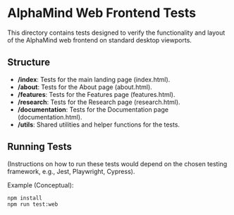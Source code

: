 # AlphaMind Web Frontend Tests

This directory contains tests designed to verify the functionality and layout of the AlphaMind web frontend on standard desktop viewports.

## Structure

- **/index**: Tests for the main landing page (index.html).
- **/about**: Tests for the About page (about.html).
- **/features**: Tests for the Features page (features.html).
- **/research**: Tests for the Research page (research.html).
- **/documentation**: Tests for the Documentation page (documentation.html).
- **/utils**: Shared utilities and helper functions for the tests.

## Running Tests

(Instructions on how to run these tests would depend on the chosen testing framework, e.g., Jest, Playwright, Cypress).

Example (Conceptual):

```bash
npm install
npm run test:web
```
